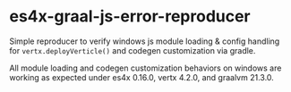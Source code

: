 # es4x-graal-js-error-reproducer
Simple reproducer to verify windows js module loading & config handling for `vertx.deployVerticle()` and codegen customization via gradle.

All module loading and codegen customization behaviors on windows are working as expected under es4x 0.16.0, vertx 4.2.0, and graalvm 21.3.0.